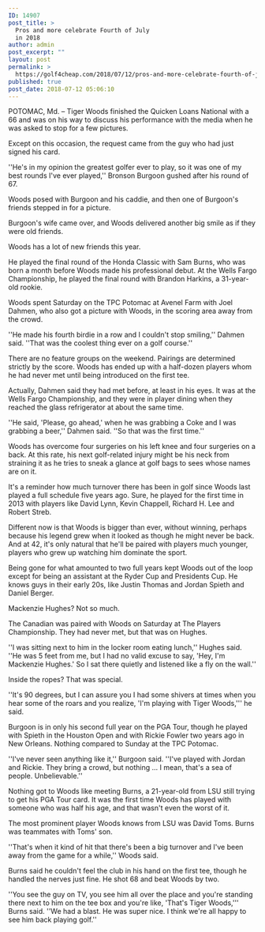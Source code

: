 ```yaml
---
ID: 14907
post_title: >
  Pros and more celebrate Fourth of July
  in 2018
author: admin
post_excerpt: ""
layout: post
permalink: >
  https://golf4cheap.com/2018/07/12/pros-and-more-celebrate-fourth-of-july-in-2018/
published: true
post_date: 2018-07-12 05:06:10
---
```

<div><div data-reactid=223><p>POTOMAC, Md. – Tiger Woods finished the Quicken Loans National with a 66 and was on his way to discuss his performance with the media when he was asked to stop for a few pictures.</p><p>Except on this occasion, the request came from the guy who had just signed his card.</p><p>''He's in my opinion the greatest golfer ever to play, so it was one of my best rounds I've ever played,'' Bronson Burgoon gushed after his round of 67.</p><p>Woods posed with Burgoon and his caddie, and then one of Burgoon's friends stepped in for a picture.</p><p>Burgoon's wife came over, and Woods delivered another big smile as if they were old friends.</p><p>Woods has a lot of new friends this year.</p><p>He played the final round of the Honda Classic with Sam Burns, who was born a month before Woods made his professional debut. At the Wells Fargo Championship, he played the final round with Brandon Harkins, a 31-year-old rookie.</p><p>Woods spent Saturday on the TPC Potomac at Avenel Farm with Joel Dahmen, who also got a picture with Woods, in the scoring area away from the crowd.</p><p>''He made his fourth birdie in a row and I couldn't stop smiling,'' Dahmen said. ''That was the coolest thing ever on a golf course.''</p><p>There are no feature groups on the weekend. Pairings are determined strictly by the score. Woods has ended up with a half-dozen players whom he had never met until being introduced on the first tee.</p><p>Actually, Dahmen said they had met before, at least in his eyes. It was at the Wells Fargo Championship, and they were in player dining when they reached the glass refrigerator at about the same time.</p><p>''He said, 'Please, go ahead,' when he was grabbing a Coke and I was grabbing a beer,'' Dahmen said. ''So that was the first time.''</p><p>Woods has overcome four surgeries on his left knee and four surgeries on a back. At this rate, his next golf-related injury might be his neck from straining it as he tries to sneak a glance at golf bags to sees whose names are on it.</p><p>It's a reminder how much turnover there has been in golf since Woods last played a full schedule five years ago. Sure, he played for the first time in 2013 with players like David Lynn, Kevin Chappell, Richard H. Lee and Robert Streb.</p><p>Different now is that Woods is bigger than ever, without winning, perhaps because his legend grew when it looked as though he might never be back. And at 42, it's only natural that he'll be paired with players much younger, players who grew up watching him dominate the sport.</p><p>Being gone for what amounted to two full years kept Woods out of the loop except for being an assistant at the Ryder Cup and Presidents Cup. He knows guys in their early 20s, like Justin Thomas and Jordan Spieth and Daniel Berger.</p><p>Mackenzie Hughes? Not so much.</p><p>The Canadian was paired with Woods on Saturday at The Players Championship. They had never met, but that was on Hughes.</p><p>''I was sitting next to him in the locker room eating lunch,'' Hughes said. ''He was 5 feet from me, but I had no valid excuse to say, 'Hey, I'm Mackenzie Hughes.' So I sat there quietly and listened like a fly on the wall.''</p><p>Inside the ropes? That was special.</p><p>''It's 90 degrees, but I can assure you I had some shivers at times when you hear some of the roars and you realize, 'I'm playing with Tiger Woods,''' he said.</p><p>Burgoon is in only his second full year on the PGA Tour, though he played with Spieth in the Houston Open and with Rickie Fowler two years ago in New Orleans. Nothing compared to Sunday at the TPC Potomac.</p><p>''I've never seen anything like it,'' Burgoon said. ''I've played with Jordan and Rickie. They bring a crowd, but nothing ... I mean, that's a sea of people. Unbelievable.''</p><p>Nothing got to Woods like meeting Burns, a 21-year-old from LSU still trying to get his PGA Tour card. It was the first time Woods has played with someone who was half his age, and that wasn't even the worst of it.</p><p>The most prominent player Woods knows from LSU was David Toms. Burns was teammates with Toms' son.</p><p>''That's when it kind of hit that there's been a big turnover and I've been away from the game for a while,'' Woods said.</p><p>Burns said he couldn't feel the club in his hand on the first tee, though he handled the nerves just fine. He shot 68 and beat Woods by two.</p><p>''You see the guy on TV, you see him all over the place and you're standing there next to him on the tee box and you're like, 'That's Tiger Woods,''' Burns said. ''We had a blast. He was super nice. I think we're all happy to see him back playing golf.''</p></div></div>